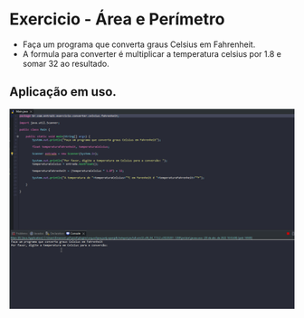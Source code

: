 # Exercicio - Área e Perímetro

- Faça um programa que converta graus Celsius em Fahrenheit.
- A formula para converter é multiplicar a temperatura celsius por 1.8 e somar 32 ao resultado.

## Aplicação em uso.

![Gif Exercicio](./gif/gifExercicio.gif)